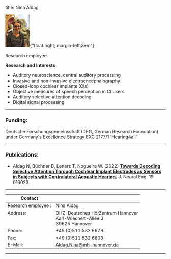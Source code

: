 title: Nina Aldag 

![Nina Aldag](Nina.jpeg){"float:right; margin-left:3em"}


Research employee	


**Research and Interests**

* Auditory neuroscience, central auditory processing
* Invasive and non-invasive electroencephalography
* Closed-loop cochlear implants (CIs)
* Objective measures of speech perception in CI users
* Auditory selective attention decoding
* Digital signal processing




---

### Funding:

Deutsche Forschungsgemeinschaft (DFG, German Research Foundation) under Germany's Excellence Strategy EXC 2177/1 'Hearing4all'


---
### Publications:

* Aldag N, Büchner B,  Lenarz T, Nogueira W. (2022) **[Towards Decoding Selective Attention Through Cochlear Implant Electrodes as Sensors in Subjects with Contralateral Acoustic Hearing.](https://iopscience.iop.org/article/10.1088/1741-2552/ac4de6)** J. Neural Eng. 19 016023.



---

| Contact                 |                            |
| ------------------------|--------------------------- |
| Research employee	:<br>          | Nina Aldag |
| Address: <br><br><br>   | DHZ-Deutsches HörZentrum Hannover<br> Karl-Wiechert-Allee 3 <br> 30625 Hannover |
| Phone:                  | +49 (0)511 532 6678 |
| Fax:                    | +49 (0)511 532 6833 |
| E-Mail:                 |<Aldag.Nina@mh-hannover.de>|

---
    
